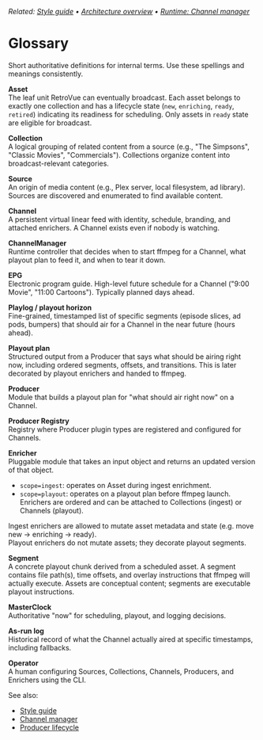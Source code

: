 _Related: [Style guide](STYLEGUIDE.md) • [Architecture overview](architecture/ArchitectureOverview.md) • [Runtime: Channel manager](runtime/ChannelManager.md)_

# Glossary

Short authoritative definitions for internal terms. Use these spellings and meanings consistently.

**Asset**  
The leaf unit RetroVue can eventually broadcast. Each asset belongs to exactly one collection and has a lifecycle state (`new`, `enriching`, `ready`, `retired`) indicating its readiness for scheduling. Only assets in `ready` state are eligible for broadcast.

**Collection**  
A logical grouping of related content from a source (e.g., "The Simpsons", "Classic Movies", "Commercials"). Collections organize content into broadcast-relevant categories.

**Source**  
An origin of media content (e.g., Plex server, local filesystem, ad library). Sources are discovered and enumerated to find available content.

**Channel**  
A persistent virtual linear feed with identity, schedule, branding, and attached enrichers. A Channel exists even if nobody is watching.

**ChannelManager**  
Runtime controller that decides when to start ffmpeg for a Channel, what playout plan to feed it, and when to tear it down.

**EPG**  
Electronic program guide. High-level future schedule for a Channel ("9:00 Movie", "11:00 Cartoons"). Typically planned days ahead.

**Playlog / playout horizon**  
Fine-grained, timestamped list of specific segments (episode slices, ad pods, bumpers) that should air for a Channel in the near future (hours ahead).

**Playout plan**  
Structured output from a Producer that says what should be airing right now, including ordered segments, offsets, and transitions. This is later decorated by playout enrichers and handed to ffmpeg.

**Producer**  
Module that builds a playout plan for "what should air right now" on a Channel.

**Producer Registry**  
Registry where Producer plugin types are registered and configured for Channels.

**Enricher**  
Pluggable module that takes an input object and returns an updated version of that object.

- `scope=ingest`: operates on Asset during ingest enrichment.
- `scope=playout`: operates on a playout plan before ffmpeg launch.  
  Enrichers are ordered and can be attached to Collections (ingest) or Channels (playout).

Ingest enrichers are allowed to mutate asset metadata and state (e.g. move new → enriching → ready).  
Playout enrichers do not mutate assets; they decorate playout segments.

**Segment**  
A concrete playout chunk derived from a scheduled asset. A segment contains file path(s), time offsets, and overlay instructions that ffmpeg will actually execute. Assets are conceptual content; segments are executable playout instructions.

**MasterClock**  
Authoritative "now" for scheduling, playout, and logging decisions.

**As-run log**  
Historical record of what the Channel actually aired at specific timestamps, including fallbacks.

**Operator**  
A human configuring Sources, Collections, Channels, Producers, and Enrichers using the CLI.

See also:

- [Style guide](STYLEGUIDE.md)
- [Channel manager](runtime/ChannelManager.md)
- [Producer lifecycle](runtime/ProducerLifecycle.md)
